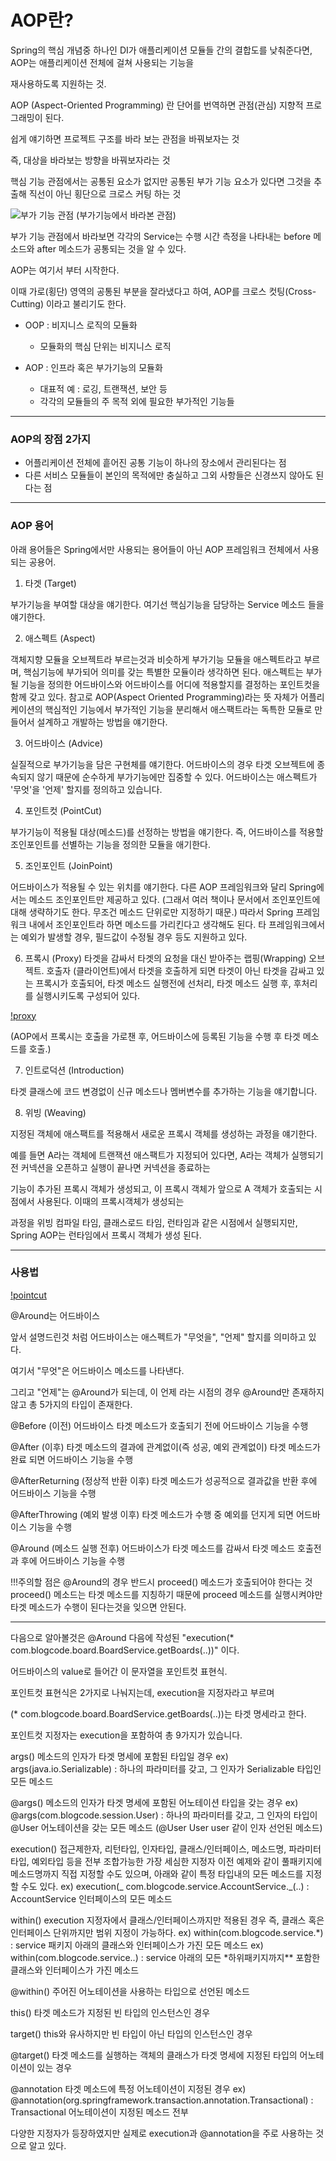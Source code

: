 # AOP란?

Spring의 핵심 개념중 하나인 DI가 애플리케이션 모듈들 간의 결합도를 낮춰준다면, AOP는 애플리케이션 전체에 걸쳐 사용되는 기능을

재사용하도록 지원하는 것.

AOP (Aspect-Oriented Programming) 란 단어를 번역하면 관점(관심) 지향적 프로그래밍이 된다.

쉽게 얘기하면 프로젝트 구조를 바라 보는 관점을 바꿔보자는 것

즉, 대상을 바라보는 방향을 바꿔보자라는 것

핵심 기능 관점에서는 공통된 요소가 없지만 공통된 부가 기능 요소가 있다면 그것을 추출해 직선이 아닌 횡단으로 크로스 커팅 하는 것

![부가 기능 관점]("![image](https://user-images.githubusercontent.com/67178562/234728078-f2a56dd0-af41-436b-b7c0-3ab9eaf89860.png)")
(부가기능에서 바라본 관점)

부가 기능 관점에서 바라보면 각각의 Service는 수행 시간 측정을 나타내는 before 메소드와 after 메소드가 공통되는 것을 알 수 있다.

AOP는 여기서 부터 시작한다.

이때 가로(횡단) 영역의 공통된 부분을 잘라냈다고 하여, AOP를 크로스 컷팅(Cross-Cutting) 이라고 불리기도 한다.

- OOP : 비지니스 로직의 모듈화

  - 모듈화의 핵심 단위는 비지니스 로직

- AOP : 인프라 혹은 부가기능의 모듈화
  - 대표적 예 : 로깅, 트랜잭션, 보안 등
  - 각각의 모듈들의 주 목적 외에 필요한 부가적인 기능들

---

### AOP의 장점 2가지

- 어플리케이션 전체에 흩어진 공통 기능이 하나의 장소에서 관리된다는 점
- 다른 서비스 모듈들이 본인의 목적에만 충실하고 그외 사항들은 신경쓰지 않아도 된다는 점

---

### AOP 용어

아래 용어들은 Spring에서만 사용되는 용어들이 아닌 AOP 프레임워크 전체에서 사용되는 공용어.

1. 타겟 (Target)

부가기능을 부여할 대상을 얘기한다.
여기선 핵심기능을 담당하는 Service 메소드 들을 얘기한다.

2. 애스펙트 (Aspect)

객체지향 모듈을 오브젝트라 부르는것과 비슷하게 부가기능 모듈을 애스펙트라고 부르며, 핵심기능에 부가되어 의미를 갖는 특별한 모듈이라 생각하면 된다.
애스펙트는 부가될 기능을 정의한 어드바이스와 어드바이스를 어디에 적용할지를 결정하는 포인트컷을 함께 갖고 있다.
참고로 AOP(Aspect Oriented Programming)라는 뜻 자체가 어플리케이션의 핵심적인 기능에서 부가적인 기능을 분리해서 애스팩트라는 독특한 모듈로 만들어서 설계하고 개발하는 방법을 얘기한다.

3. 어드바이스 (Advice)

실질적으로 부가기능을 담은 구현체를 얘기한다.
어드바이스의 경우 타겟 오브젝트에 종속되지 않기 때문에 순수하게 부가기능에만 집중할 수 있다.
어드바이스는 애스펙트가 '무엇'을 '언제' 할지를 정의하고 있습니다.

4. 포인트컷 (PointCut)

부가기능이 적용될 대상(메소드)를 선정하는 방법을 얘기한다.
즉, 어드바이스를 적용할 조인포인트를 선별하는 기능을 정의한 모듈을 애기한다.

5. 조인포인트 (JoinPoint)

어드바이스가 적용될 수 있는 위치를 얘기한다.
다른 AOP 프레임워크와 달리 Spring에서는 메소드 조인포인트만 제공하고 있다.
(그래서 여러 책이나 문서에서 조인포인트에 대해 생략하기도 한다. 무조건 메소드 단위로만 지정하기 때문.)
따라서 Spring 프레임워크 내에서 조인포인트라 하면 메소드를 가리킨다고 생각해도 된다.
타 프레임워크에서는 예외가 발생할 경우, 필드값이 수정될 경우 등도 지원하고 있다.

6. 프록시 (Proxy)
   타겟을 감싸서 타겟의 요청을 대신 받아주는 랩핑(Wrapping) 오브젝트.
   호출자 (클라이언트)에서 타겟을 호출하게 되면 타겟이 아닌 타겟을 감싸고 있는 프록시가 호출되어, 타겟 메소드 실행전에 선처리, 타겟 메소드 실행 후, 후처리를 실행시키도록 구성되어 있다.

[!proxy]("./img/proxy.png")

(AOP에서 프록시는 호출을 가로챈 후, 어드바이스에 등록된 기능을 수행 후 타겟 메소드를 호출.)

7. 인트로덕션 (Introduction)

타겟 클래스에 코드 변경없이 신규 메소드나 멤버변수를 추가하는 기능을 얘기합니다.

8. 위빙 (Weaving)

지정된 객체에 애스팩트를 적용해서 새로운 프록시 객체를 생성하는 과정을 얘기한다.

예를 들면 A라는 객체에 트랜잭션 애스팩트가 지정되어 있다면, A라는 객체가 실행되기전 커넥션을 오픈하고 실행이 끝나면 커넥션을 종료하는

기능이 추가된 프록시 객체가 생성되고, 이 프록시 객체가 앞으로 A 객체가 호출되는 시점에서 사용된다. 이때의 프록시객체가 생성되는

과정을 위빙 컴파일 타임, 클래스로드 타임, 런타임과 같은 시점에서 실행되지만, Spring AOP는 런타임에서 프록시 객체가 생성 된다.

---

### 사용법

[!pointcut]("./img/pointcut.png")

@Around는 어드바이스

앞서 설명드린것 처럼 어드바이스는 애스펙트가 "무엇을", "언제" 할지를 의미하고 있다.

여기서 "무엇"은 어드바이스 메소드를 나타낸다.

그리고 "언제"는 @Around가 되는데, 이 언제 라는 시점의 경우 @Around만 존재하지 않고 총 5가지의 타입이 존재한다.

@Before (이전)
어드바이스 타겟 메소드가 호출되기 전에 어드바이스 기능을 수행

@After (이후)
타겟 메소드의 결과에 관계없이(즉 성공, 예외 관계없이) 타겟 메소드가 완료 되면 어드바이스 기능을 수행

@AfterReturning (정상적 반환 이후)
타겟 메소드가 성공적으로 결과값을 반환 후에 어드바이스 기능을 수행

@AfterThrowing (예외 발생 이후)
타겟 메소드가 수행 중 예외를 던지게 되면 어드바이스 기능을 수행

@Around (메소드 실행 전후)
어드바이스가 타겟 메소드를 감싸서 타겟 메소드 호출전과 후에 어드바이스 기능을 수행

!!!주의할 점은 @Around의 경우 반드시 proceed() 메소드가 호출되어야 한다는 것
proceed() 메소드는 타겟 메소드를 지칭하기 때문에 proceed 메소드를 실행시켜야만 타겟 메소드가 수행이 된다는것을 잊으면 안된다.

---

다음으로 알아볼것은 @Around 다음에 작성된 "execution(\* com.blogcode.board.BoardService.getBoards(..))" 이다.

어드바이스의 value로 들어간 이 문자열을 포인트컷 표현식.

포인트컷 표현식은 2가지로 나눠지는데, execution을 지정자라고 부르며

(\* com.blogcode.board.BoardService.getBoards(..))는 타겟 명세라고 한다.

포인트컷 지정자는 execution을 포함하여 총 9가지가 있습니다.

args()
메소드의 인자가 타겟 명세에 포함된 타입일 경우
ex) args(java.io.Serializable) : 하나의 파라미터를 갖고, 그 인자가 Serializable 타입인 모든 메소드

@args()
메소드의 인자가 타겟 명세에 포함된 어노테이션 타입을 갖는 경우
ex) @args(com.blogcode.session.User) : 하나의 파라미터를 갖고, 그 인자의 타입이 @User 어노테이션을 갖는 모든 메소드 (@User User user 같이 인자 선언된 메소드)

execution()
접근제한자, 리턴타입, 인자타입, 클래스/인터페이스, 메소드명, 파라미터타입, 예외타입 등을 전부 조합가능한 가장 세심한 지정자
이전 예제와 같이 풀패키지에 메소드명까지 직접 지정할 수도 있으며, 아래와 같이 특정 타입내의 모든 메소드를 지정할 수도 있다.
ex) execution(_ com.blogcode.service.AccountService._(..) : AccountService 인터페이스의 모든 메소드

within()
execution 지정자에서 클래스/인터페이스까지만 적용된 경우
즉, 클래스 혹은 인터페이스 단위까지만 범위 지정이 가능하다.
ex) within(com.blogcode.service.*) : service 패키지 아래의 클래스와 인터페이스가 가진 모든 메소드
ex) within(com.blogcode.service..) : service 아래의 모든 *하위패키지까지\*\* 포함한 클래스와 인터페이스가 가진 메소드

@within()
주어진 어노테이션을 사용하는 타입으로 선언된 메소드

this()
타겟 메소드가 지정된 빈 타입의 인스턴스인 경우

target()
this와 유사하지만 빈 타입이 아닌 타입의 인스턴스인 경우

@target()
타겟 메소드를 실행하는 객체의 클래스가 타겟 명세에 지정된 타입의 어노테이션이 있는 경우

@annotation
타겟 메소드에 특정 어노테이션이 지정된 경우
ex) @annotation(org.springframework.transaction.annotation.Transactional) : Transactional 어노테이션이 지정된 메소드 전부

다양한 지정자가 등장하였지만 실제로 execution과 @annotation을 주로 사용하는 것으로 알고 있다.
